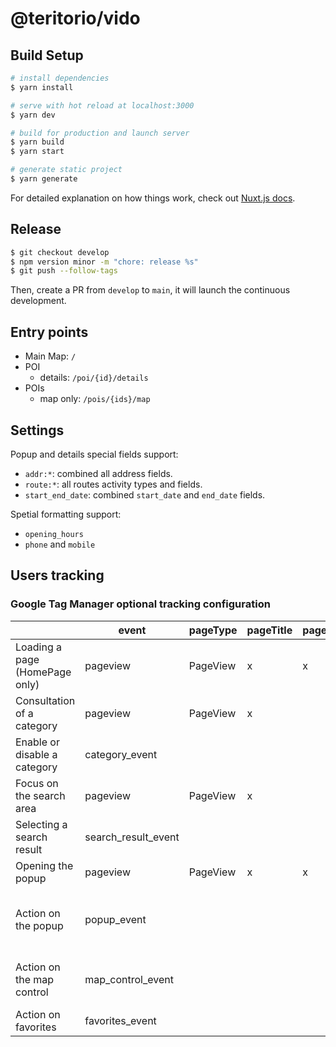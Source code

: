 # @teritorio/vido

## Build Setup

```bash
# install dependencies
$ yarn install

# serve with hot reload at localhost:3000
$ yarn dev

# build for production and launch server
$ yarn build
$ yarn start

# generate static project
$ yarn generate
```

For detailed explanation on how things work, check out [Nuxt.js docs](https://nuxtjs.org).

## Release

```bash
$ git checkout develop
$ npm version minor -m "chore: release %s"
$ git push --follow-tags
```

Then, create a PR from `develop` to `main`, it will launch the continuous development.

## Entry points

* Main Map: `/`
* POI
  * details: `/poi/{id}/details`
* POIs
  * map only: `/pois/{ids}/map`

## Settings

Popup and details special fields support:
* `addr:*`: combined all address fields.
* `route:*`: all routes activity types and fields.
* `start_end_date`: combined `start_date` and `end_date` fields.

Spetial formatting support:
* `opening_hours`
* `phone` and `mobile`

## Users tracking

### Google Tag Manager optional tracking configuration

|                                | event               | pageType | pageTitle | pageLocation | pagePath | action                                  | type | title | poiId | category | categoryId |
| ------------------------------ | ------------------- | -------- | --------- | ------------ | -------- | --------------------------------------- | ---- | ----- | ----- | -------- | ---------- |
| Loading a page (HomePage only) | pageview            | PageView | x         | x            | x        |                                         |      |       |       |          |            |
| Consultation of a category     | pageview            | PageView | x         |              | x        |                                         |      |       |       |          |            |
| Enable or disable a category   | category_event      |          |           |              |          | enable, filter                          |      |       |       |          | x          |
| Focus on the search area       | pageview            | PageView | x         |              | x        |                                         |      |       |       |          |            |
| Selecting a search result      | search_result_event |          |           |              |          |                                         | x    | x     |       |          |            |
| Opening the popup              | pageview            | PageView | x         | x            | x        |                                         |      |       | x     |          |            |
| Action on the popup            | popup_event         |          |           |              |          | details, route, explore, favorite, zoom |      | x     | x     | x        |            |
| Action on the map control      | map_control_event   |          |           |              |          | 3d, background, explorer, favorite      |      |       |       |          |            |
| Action on favorites            | favorites_event     |          |           |              |          | copy_link                               |      |       |       |          |            |
